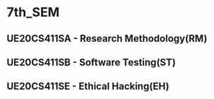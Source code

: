 # 7th_SEM

## UE20CS411SA - Research Methodology(RM)
## UE20CS411SB - Software Testing(ST)
## UE20CS411SE - Ethical Hacking(EH) 

